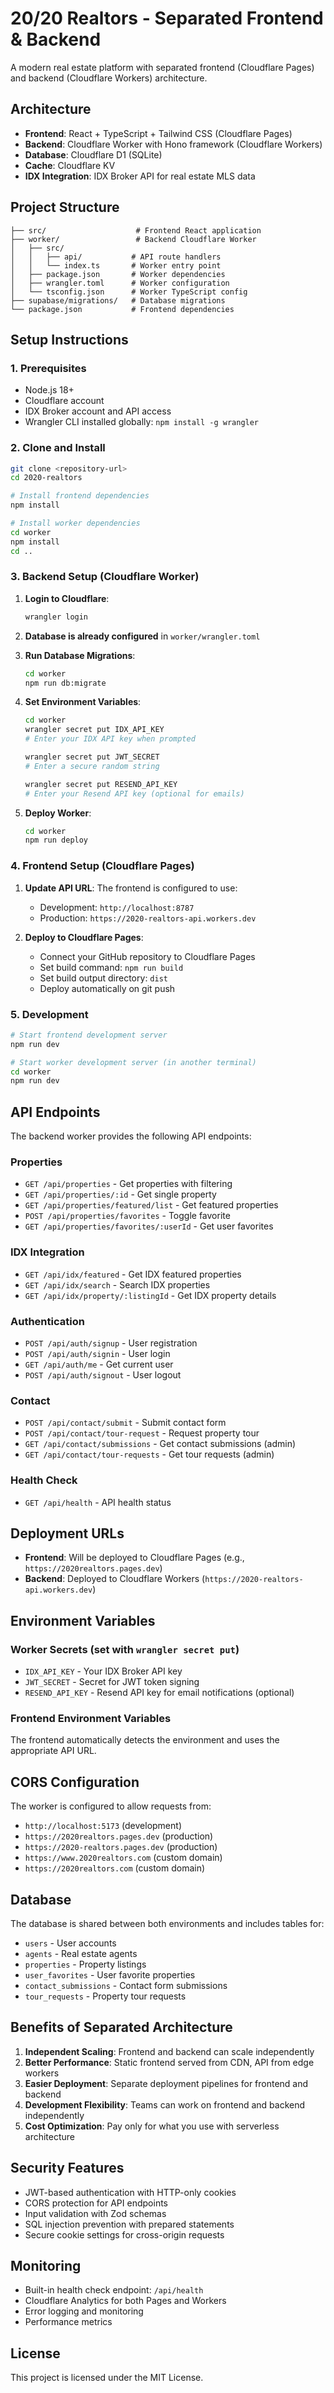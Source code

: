# 20/20 Realtors - Separated Frontend & Backend

A modern real estate platform with separated frontend (Cloudflare Pages) and backend (Cloudflare Workers) architecture.

## Architecture

- **Frontend**: React + TypeScript + Tailwind CSS (Cloudflare Pages)
- **Backend**: Cloudflare Worker with Hono framework (Cloudflare Workers)
- **Database**: Cloudflare D1 (SQLite)
- **Cache**: Cloudflare KV
- **IDX Integration**: IDX Broker API for real estate MLS data

## Project Structure

```
├── src/                    # Frontend React application
├── worker/                 # Backend Cloudflare Worker
│   ├── src/
│   │   ├── api/           # API route handlers
│   │   └── index.ts       # Worker entry point
│   ├── package.json       # Worker dependencies
│   ├── wrangler.toml      # Worker configuration
│   └── tsconfig.json      # Worker TypeScript config
├── supabase/migrations/   # Database migrations
└── package.json           # Frontend dependencies
```

## Setup Instructions

### 1. Prerequisites

- Node.js 18+
- Cloudflare account
- IDX Broker account and API access
- Wrangler CLI installed globally: `npm install -g wrangler`

### 2. Clone and Install

```bash
git clone <repository-url>
cd 2020-realtors

# Install frontend dependencies
npm install

# Install worker dependencies
cd worker
npm install
cd ..
```

### 3. Backend Setup (Cloudflare Worker)

1. **Login to Cloudflare**:
   ```bash
   wrangler login
   ```

2. **Database is already configured** in `worker/wrangler.toml`

3. **Run Database Migrations**:
   ```bash
   cd worker
   npm run db:migrate
   ```

4. **Set Environment Variables**:
   ```bash
   cd worker
   wrangler secret put IDX_API_KEY
   # Enter your IDX API key when prompted
   
   wrangler secret put JWT_SECRET
   # Enter a secure random string
   
   wrangler secret put RESEND_API_KEY
   # Enter your Resend API key (optional for emails)
   ```

5. **Deploy Worker**:
   ```bash
   cd worker
   npm run deploy
   ```

### 4. Frontend Setup (Cloudflare Pages)

1. **Update API URL**: The frontend is configured to use:
   - Development: `http://localhost:8787`
   - Production: `https://2020-realtors-api.workers.dev`

2. **Deploy to Cloudflare Pages**:
   - Connect your GitHub repository to Cloudflare Pages
   - Set build command: `npm run build`
   - Set build output directory: `dist`
   - Deploy automatically on git push

### 5. Development

```bash
# Start frontend development server
npm run dev

# Start worker development server (in another terminal)
cd worker
npm run dev
```

## API Endpoints

The backend worker provides the following API endpoints:

### Properties
- `GET /api/properties` - Get properties with filtering
- `GET /api/properties/:id` - Get single property
- `GET /api/properties/featured/list` - Get featured properties
- `POST /api/properties/favorites` - Toggle favorite
- `GET /api/properties/favorites/:userId` - Get user favorites

### IDX Integration
- `GET /api/idx/featured` - Get IDX featured properties
- `GET /api/idx/search` - Search IDX properties
- `GET /api/idx/property/:listingId` - Get IDX property details

### Authentication
- `POST /api/auth/signup` - User registration
- `POST /api/auth/signin` - User login
- `GET /api/auth/me` - Get current user
- `POST /api/auth/signout` - User logout

### Contact
- `POST /api/contact/submit` - Submit contact form
- `POST /api/contact/tour-request` - Request property tour
- `GET /api/contact/submissions` - Get contact submissions (admin)
- `GET /api/contact/tour-requests` - Get tour requests (admin)

### Health Check
- `GET /api/health` - API health status

## Deployment URLs

- **Frontend**: Will be deployed to Cloudflare Pages (e.g., `https://2020realtors.pages.dev`)
- **Backend**: Deployed to Cloudflare Workers (`https://2020-realtors-api.workers.dev`)

## Environment Variables

### Worker Secrets (set with `wrangler secret put`)
- `IDX_API_KEY` - Your IDX Broker API key
- `JWT_SECRET` - Secret for JWT token signing
- `RESEND_API_KEY` - Resend API key for email notifications (optional)

### Frontend Environment Variables
The frontend automatically detects the environment and uses the appropriate API URL.

## CORS Configuration

The worker is configured to allow requests from:
- `http://localhost:5173` (development)
- `https://2020realtors.pages.dev` (production)
- `https://2020-realtors.pages.dev` (production)
- `https://www.2020realtors.com` (custom domain)
- `https://2020realtors.com` (custom domain)

## Database

The database is shared between both environments and includes tables for:
- `users` - User accounts
- `agents` - Real estate agents
- `properties` - Property listings
- `user_favorites` - User favorite properties
- `contact_submissions` - Contact form submissions
- `tour_requests` - Property tour requests

## Benefits of Separated Architecture

1. **Independent Scaling**: Frontend and backend can scale independently
2. **Better Performance**: Static frontend served from CDN, API from edge workers
3. **Easier Deployment**: Separate deployment pipelines for frontend and backend
4. **Development Flexibility**: Teams can work on frontend and backend independently
5. **Cost Optimization**: Pay only for what you use with serverless architecture

## Security Features

- JWT-based authentication with HTTP-only cookies
- CORS protection for API endpoints
- Input validation with Zod schemas
- SQL injection prevention with prepared statements
- Secure cookie settings for cross-origin requests

## Monitoring

- Built-in health check endpoint: `/api/health`
- Cloudflare Analytics for both Pages and Workers
- Error logging and monitoring
- Performance metrics

## License

This project is licensed under the MIT License.